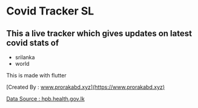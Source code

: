 # Covid Tracker SL

## This a live tracker which gives updates on latest covid stats of

- srilanka
- world

This is made with flutter

[Created By : www.prorakabd.xyz](https://www.prorakabd.xyz)

[Data Source : hpb.health.gov.lk](https://hpb.health.gov.lk)
